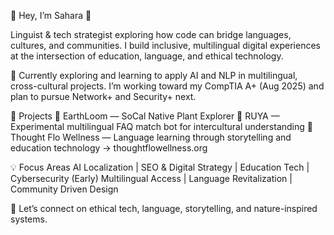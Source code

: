 🔹 Hey, I’m Sahara 🔹 

Linguist & tech strategist exploring how code can bridge languages, cultures, and communities. I build inclusive, multilingual digital experiences at the intersection of education, language, and ethical technology.

🔸 Currently exploring and learning to apply AI and NLP in multilingual, cross-cultural projects. I’m working toward my CompTIA A+ (Aug 2025) and plan to pursue Network+ and Security+ next.

🌿 Projects
🔹 EarthLoom — SoCal Native Plant Explorer
🔹 RUYA — Experimental multilingual FAQ match bot for intercultural understanding
🔹 Thought Flo Wellness — Language learning through storytelling and education technology → thoughtflowellness.org

💡 Focus Areas
AI Localization | SEO & Digital Strategy | Education Tech | Cybersecurity (Early)
Multilingual Access | Language Revitalization | Community Driven Design

💬 Let’s connect on ethical tech, language, storytelling, and nature-inspired systems.
